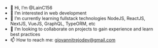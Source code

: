 - 👋 Hi, I’m @LainC156
- 👀 I’m interested in web development
- 🌱 I’m currently learning fullstack technologies NodeJS, ReactJS, NextJS, VueJS, GraphQL, TypeORM, etc
- 💞️ I’m looking to collaborate on projects to gain experience and learn best practices
- 📫 How to reach me: giovannitrejodev@gmail.com

<!---
LainC156/LainC156 is a ✨ special ✨ repository because its `README.md` (this file) appears on your GitHub profile.
You can click the Preview link to take a look at your changes.
--->
